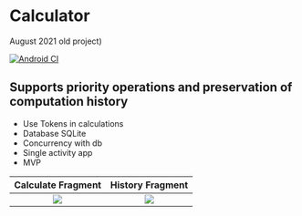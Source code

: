 # Calculator

August 2021 old project)

[![Android CI](https://github.com/nech9ev/Calculator/actions/workflows/android.yml/badge.svg?branch=nechaev_remake)](https://github.com/nech9ev/Calculator/actions/workflows/android.yml)

## Supports priority operations and preservation of computation history
+ Use Tokens in calculations 
+ Database SQLite
+ Concurrency with db
+ Single activity app
+ MVP

Calculate Fragment           |  History Fragment
:-------------------------:|:-------------------------:
![](https://user-images.githubusercontent.com/52072964/131826581-d284bb23-e8b8-482e-9d64-044e1e1a9f35.jpg)  |  ![](https://user-images.githubusercontent.com/52072964/131826600-4232e4c1-0126-4e43-bfce-023dffe553d4.jpg)

